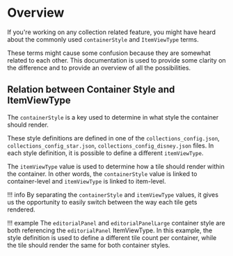# Overview

If you're working on any collection related feature, you might have heard about the commonly used `containerStyle` and `ItemViewType` terms.

These terms might cause some confusion because they are somewhat related to each other. This documentation is used to provide some clarity on the difference and to provide an overview of all the possibilities.

## Relation between Container Style and ItemViewType

The `containerStyle` is a key used to determine in what style the container should render.

These style definitions are defined in one of the `collections_config.json`, `collections_config_star.json`, `collections_config_disney.json` files. In each style definition, it is possible to define a different `itemViewType`.

The `itemViewType` value is used to determine how a tile should render within the container.
In other words, the `containerStyle` value is linked to container-level and `itemViewType` is linked to item-level.

!!! info
    By separating the `containerStyle` and `itemViewType` values, it gives us the opportunity to easily switch between the way each tile gets rendered.

!!! example
    The `editorialPanel` and `editorialPanelLarge` container style are both referencing the `editorialPanel` ItemViewType. In this example, the style definition is used to define a different tile count per container, while the tile should render the same for both container styles.
